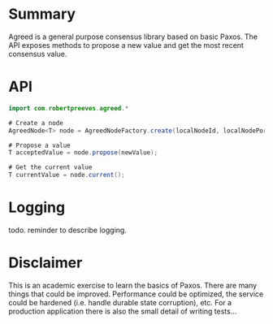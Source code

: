 # Summary

Agreed is a general purpose consensus library based on basic Paxos. The API exposes methods to 
propose a new value and get the most recent consensus value.

# API

```java
import com.robertpreeves.agreed.*

# Create a node
AgreedNode<T> node = AgreedNodeFactory.create(localNodeId, localNodePort, List<URL> otherNodes);

# Propose a value
T acceptedValue = node.propose(newValue);

# Get the current value
T currentValue = node.current();  
```

# Logging

todo. reminder to describe logging.

# Disclaimer

This is an academic exercise to learn the basics of Paxos. There are many things that could be improved. Performance could be optimized, the service could be hardened (i.e. handle durable state corruption), etc. For a production 
application there is also the small detail of writing tests...
